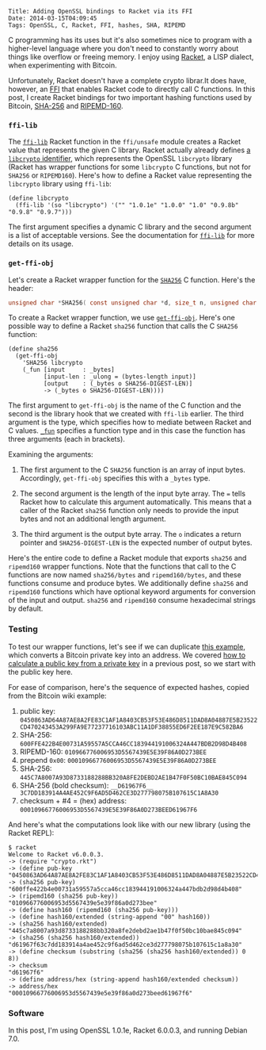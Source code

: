     Title: Adding OpenSSL bindings to Racket via its FFI
    Date: 2014-03-15T04:09:45
    Tags: OpenSSL, C, Racket, FFI, hashes, SHA, RIPEMD

C programming has its uses but it's also sometimes nice to program
with a higher-level language where you don't need to constantly worry
about things like overflow or freeing memory. I enjoy using
[Racket](http://racket-lang.org), a LISP dialect, when experimenting
with Bitcoin.

Unfortunately, Racket doesn't have a complete crypto librar.It does
have, however, an [FFI][racketffi] that enables Racket code to
directly call C functions. In this post, I create Racket bindings for
two important hashing functions used by Bitcoin, [SHA-256][wiki:sha]
and [RIPEMD-160][wiki:ripemd].

[racketffi]: http://docs.racket-lang.org/foreign/index.html "Racket FFI"
[wiki:sha]: http://en.wikipedia.org/wiki/SHA-2 "Wikipedia: SHA-2"
[wiki:ripemd]: http://en.wikipedia.org/wiki/RIPEMD "Wikipedia: RIPEMD"

<!-- more -->

### `ffi-lib` ###

The [`ffi-lib`][racket:ffilib] Racket function in the `ffi/unsafe`
module creates a Racket value that represents the given C
library. Racket actually already defines
[a `libcrypto` identifier][plt:libcrypto], which represents the
OpenSSL `libcrypto` library (Racket has wrapper functions for some
`libcrypto` C functions, but not for `SHA256` or `RIPEMD160`). Here's
how to define a Racket value representing the `libcrypto` library
using `ffi-lib`:

```racket
(define libcrypto
  (ffi-lib '(so "libcrypto") '("" "1.0.1e" "1.0.0" "1.0" "0.9.8b" "0.9.8" "0.9.7")))
```

The first argument specifies a dynamic C library and the second
argument is a list of acceptable versions. See the documentation for
[`ffi-lib`][racket:ffilib] for more details on its usage.

[racket:ffilib]: http://docs.racket-lang.org/foreign/Loading_Foreign_Libraries.html?q=ffi-lib#%28def._%28%28lib._ffi%2Funsafe..rkt%29._ffi-lib%29%29 "Racket docs: ffi-lib"
[plt:libcrypto]: https://github.com/plt/racket/blob/8b4c5d3debbe41c90e37e5ffdc55fb8ab3635f92/racket/collects/openssl/libcrypto.rkt "Racket source: openssl/libcrypto.rkt"

### `get-ffi-obj` ###

Let's create a Racket wrapper function for the
[`SHA256`][openssl:sha256] C function. Here's the header:

```C
unsigned char *SHA256( const unsigned char *d, size_t n, unsigned char *md );
```

To create a Racket wrapper function, we use
[`get-ffi-obj`][racket:getffiobj]. Here's one possible way to define a
Racket `sha256` function that calls the C `SHA256` function:

```racket
(define sha256
  (get-ffi-obj
    'SHA256 libcrypto
    (_fun [input     : _bytes]
          [input-len : _ulong = (bytes-length input)]
          [output    : (_bytes o SHA256-DIGEST-LEN)]
		  -> (_bytes o SHA256-DIGEST-LEN))))
```

The first argument to `get-ffi-obj` is the name of the C function and
the second is the library hook that we created with `ffi-lib`
earlier. The third argument is the type, which specifies how to
mediate between Racket and C values. [`_fun`][racket:fun] specifies a
function type and in this case the function has three arguments (each
in brackets).

Examining the arguments:

1. The first argument to the C `SHA256` function is an array of input
bytes. Accordingly, `get-ffi-obj` specifies this with a `_bytes` type.

2. The second argument is the length of the input byte array. The `=`
tells Racket how to calculate this argument automatically. This means
that a caller of the Racket `sha256` function only needs to provide
the input bytes and not an additional length argument.

3. The third argument is the output byte array. The `o` indicates a
return pointer and `SHA256-DIGEST-LEN` is the expected number of
output bytes.

[openssl:sha256]: http://git.openssl.org/gitweb/?p=openssl.git;a=blob;f=crypto/sha/sha.h;h=8a6bf4bbbb1dbef37869fc162ce1c2cacfebeb1d;hb=46ebd9e3bb623d3c15ef2203038956f3f7213620#l155 "OpenSSL source: crypto/sha/sha.h"
[racket:getffiobj]: http://docs.racket-lang.org/foreign/Loading_Foreign_Libraries.html?q=get-ffi-obj#%28def._%28%28lib._ffi%2Funsafe..rkt%29._get-ffi-obj%29%29 "Racket docs: get-ffi-obj"
[racket:fun]: http://docs.racket-lang.org/foreign/foreign_procedures.html?q=_fun#%28form._%28%28lib._ffi%2Funsafe..rkt%29.__fun%29%29 "Racket docs: _fun"

Here's the entire code to define a Racket module that exports `sha256`
and `ripemd160` wrapper functions. Note that the functions that call
to the C functions are now named `sha256/bytes` and `ripemd160/bytes`,
and these functions consume and produce bytes. We additionally define
`sha256` and `ripemd160` functions which have optional keyword
arguments for conversion of the input and output. `sha256` and
`ripemd160` consume hexadecimal strings by default.


### Testing ###

To test our wrapper functions, let's see if we can duplicate [this example][bwiki], which converts a Bitcoin private key into an address. We covered [how to calculate a public key from a private key][lit:pubfrompriv] in a previous post, so we start with the public key here.

[bwiki]: https://en.bitcoin.it/wiki/Technical_background_of_version_1_Bitcoin_addresses "Bitcoin Wiki: Technical background of version 1 Bitcoin addresses"
[lit:pubfrompriv]: http://www.lostintransaction.com/blog/2014/03/14/deriving-a-bitcoin-public-key-from-a-private-key/ "Deriving a Bitcoin Public Key From a Private Key"

For ease of comparison, here's the sequence of expected hashes, copied
from the Bitcoin wiki example:

1. public key: `0450863AD64A87AE8A2FE83C1AF1A8403CB53F53E486D8511DAD8A04887E5B23522CD470243453A299FA9E77237716103ABC11A1DF38855ED6F2EE187E9C582BA6`
2. SHA-256: `600FFE422B4E00731A59557A5CCA46CC183944191006324A447BDB2D98D4B408`
3. RIPEMD-160: `010966776006953D5567439E5E39F86A0D273BEE`
4. prepend `0x00`: `00010966776006953D5567439E5E39F86A0D273BEE`
5. SHA-256: `445C7A8007A93D8733188288BB320A8FE2DEBD2AE1B47F0F50BC10BAE845C094`
6. SHA-256 (bold checksum): `__D61967F6__ 3C7DD183914A4AE452C9F6AD5D462CE3D277798075B107615C1A8A30`
7. checksum + #4 = (hex) address: `00010966776006953D5567439E5E39F86A0D273BEED61967F6`

And here's what the computations look like with our new library (using
the Racket REPL):

    $ racket
	Welcome to Racket v6.0.0.3.
	-> (require "crypto.rkt")
	-> (define pub-key "0450863AD64A87AE8A2FE83C1AF1A8403CB53F53E486D8511DAD8A04887E5B23522CD470243453A299FA9E77237716103ABC11A1DF38855ED6F2EE187E9C582BA6")
	-> (sha256 pub-key)
	"600ffe422b4e00731a59557a5cca46cc183944191006324a447bdb2d98d4b408"
	-> (ripemd160 (sha256 pub-key))
	"010966776006953d5567439e5e39f86a0d273bee"
	-> (define hash160 (ripemd160 (sha256 pub-key)))
	-> (define hash160/extended (string-append "00" hash160))
	-> (sha256 hash160/extended)
	"445c7a8007a93d8733188288bb320a8fe2debd2ae1b47f0f50bc10bae845c094"
	-> (sha256 (sha256 hash160/extended))
	"d61967f63c7dd183914a4ae452c9f6ad5d462ce3d277798075b107615c1a8a30"
	-> (define checksum (substring (sha256 (sha256 hash160/extended)) 0 8))
	-> checksum
	"d61967f6"
	-> (define address/hex (string-append hash160/extended checksum))
	-> address/hex
	"00010966776006953d5567439e5e39f86a0d273beed61967f6"
	   
### Software ###

In this post, I'm using OpenSSL 1.0.1e, Racket 6.0.0.3, and running Debian
7.0.
